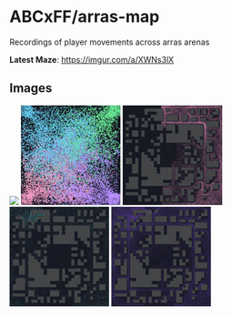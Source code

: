 # ABCxFF/arras-map
Recordings of player movements across arras arenas

**Latest Maze**: https://imgur.com/a/XWNs3lX

## Images
<p align="left">
  <img src="map.png" width="175" />
  <img src="map2.png" width="175" />
  <img src="maze1.png" width="175" />
  <img src="maze2.png" width="175" />
  <img src="maze3.png" width="175" />
</p>
